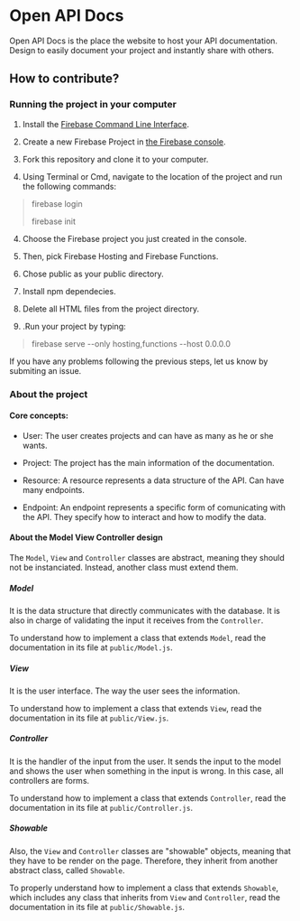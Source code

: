 # Open API Docs

Open API Docs is the place the website to host your API documentation. Design to easily document your project and instantly share with others.

## How to contribute?

### Running the project in your computer

1. Install the [Firebase Command Line Interface](https://firebase.google.com/docs/cli).

2. Create a new Firebase Project in [the Firebase console](https://console.firebase.google.com/).

3. Fork this repository and clone it to your computer.
 
3. Using Terminal or Cmd, navigate to the location of the project and run the following commands:

  > firebase login
  >
  > firebase init
  
4. Choose the Firebase project you just created in the console.

5. Then, pick Firebase Hosting and Firebase Functions.

6. Chose public as your public directory. 

7. Install npm dependecies.

8. Delete all HTML files from the project directory.

9. .Run your project by typing:

  >firebase serve --only hosting,functions --host 0.0.0.0

If you have any problems following the previous steps, let us know by submiting an issue.

### About the project

#### Core concepts:

+ User: The user creates projects and can have as many as he or she wants.

+ Project: The project has the main information of the documentation.

+ Resource: A resource represents a data structure of the API. Can have many endpoints.

+ Endpoint: An endpoint represents a specific form of comunicating with the API. They specify how to interact and how to modify the data.

#### About the Model View Controller design

The `Model`, `View` and `Controller` classes are abstract, meaning they should not be instanciated. Instead, another class must extend them.

##### Model

It is the data structure that directly communicates with the database. It is also in charge of validating the input it receives from the `Controller`. 

To understand how to implement a class that extends `Model`, read the documentation in its file at `public/Model.js`.

##### View

It is the user interface. The way the user sees the information.

To understand how to implement a class that extends `View`, read the documentation in its file at `public/View.js`.

##### Controller

It is the handler of the input from the user. It sends the input to the model and shows the user when something in the input is wrong. In this case, all controllers are forms.

To understand how to implement a class that extends `Controller`, read the documentation in its file at `public/Controller.js`.

##### Showable

Also, the `View` and `Controller` classes are "showable" objects, meaning that they have to be render on the page. Therefore, they inherit from another abstract class, called `Showable`.

To properly understand how to implement a class that extends `Showable`, which includes any class that inherits from `View` and `Controller`,  read the documentation in its file at `public/Showable.js`.
